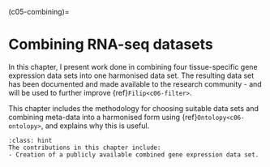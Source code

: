 (c05-combining)=
# Combining RNA-seq datasets

[//]: # (TODO: Link to outputs, i.e. combined dataset)
[//]: # (TODO: Cross-ref to this chapter's sections)
[//]: # (TODO: Check if UBERON has been mentioned yet: cross-ref - if not, mention in Background)
[//]: # (TODO: Check/add more specific contirbutions)
[//]: # (TODO: Change "Contributions in this chapter" to "Contributions to research outputs in this chapter" in all other chapters)


In this chapter, I present work done in combining four tissue-specific gene expression data sets into one harmonised data set.
The resulting data set has been documented and made available to the research community - and will be used to further improve {ref}`Filip<c06-filter>`.

This chapter includes the methodology for choosing suitable data sets and combining meta-data into a harmonised form using {ref}`Ontolopy<c06-ontolopy>`, and explains why this is useful.

```{admonition} Contributions to research outputs in this chapter
:class: hint
The contributions in this chapter include:
- Creation of a publicly available combined gene expression data set.
```

